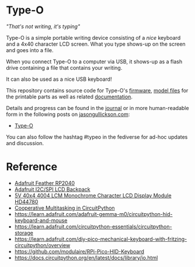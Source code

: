 # Type-O

*"That's not writing, it's typing"*

Type-O is a simple portable writing device consisting of a *nice* keyboard and a 4x40 character LCD screen.  What you type shows-up on the screen and goes into a file.

When you connect Type-O to a computer via USB, it shows-up as a flash drive containing a file that contains your writing.

It can also be used as a nice USB keyboard!

This repository contains source code for Type-O's [firmware](./firmware), [model files](./models) for the printable parts as well as related [documentation](.docs).

Details and progress can be found in the [journal](./journal.md) or in more human-readable form in the following posts on [jasongullickson.com](https://jasongullickson.com): 

* [Type-O](https://jasongullickson.com/type-o.html)

You can also follow the hashtag #typeo in the fediverse for ad-hoc updates and discussion.


# Reference

* [Adafruit Feather RP2040](https://learn.adafruit.com/adafruit-feather-rp2040-pico)
* [Adafruit I2C/SPI LCD Backpack](https://learn.adafruit.com/i2c-spi-lcd-backpack)
* [5V 40x4 4004 LCM Monochrome Character LCD Display Module HD44780](https://www.ebay.com/itm/291024701200)
* [Cooperative Multitasking in CircuitPython](https://learn.adafruit.com/cooperative-multitasking-in-circuitpython-with-asyncio/overview)
* https://learn.adafruit.com/adafruit-gemma-m0/circuitpython-hid-keyboard-and-mouse
* https://learn.adafruit.com/circuitpython-essentials/circuitpython-storage
* https://learn.adafruit.com/diy-pico-mechanical-keyboard-with-fritzing-circuitpython/overview
* https://github.com/modulaire/RPi-Pico-HID-Keyboard
* https://docs.circuitpython.org/en/latest/docs/library/io.html
